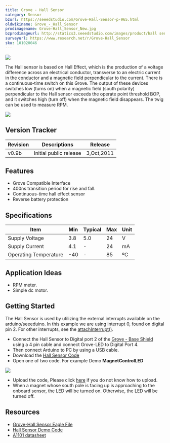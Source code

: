 ```yaml
---
title: Grove - Hall Sensor
category: Sensor
bzurl: https://seeedstudio.com/Grove-Hall-Sensor-p-965.html
oldwikiname: Grove_-_Hall_Sensor
prodimagename: Grove-Hall_Sensor_New.jpg
bzprodimageurl: http://statics3.seeedstudio.com/images/product/hall sensor.jpg
surveyurl: https://www.research.net/r/Grove-Hall_Sensor
sku: 101020046
---
```


![](/https://github.com/SeeedDoc/WikiMigrationSync/raw/master/docs/assets/Grove-Hall_Sensor/img/Grove-Hall_Sensor_New.jpg)

The Hall sensor is based on Hall Effect, which is the production of a voltage difference across an electrical conductor, transverse to an electric current in the conductor and a magnetic field perpendicular to the current. There is a continuous-time switch on this Grove. The output of these devices switches low (turns on) when a magnetic field (south polarity) perpendicular to the Hall sensor exceeds the operate point threshold BOP, and it switches high (turn off) when the magnetic field disappears. The twig can be used to measure RPM.

[![](/https://github.com/SeeedDoc/WikiMigrationSync/raw/master/docs/assets/common/Get_One_Now_Banner.png)](http://www.seeedstudio.com/depot/grove-hall-sensor-p-965.html)


Version Tracker
---------------

| Revision | Descriptions           | Release    |
|----------|------------------------|------------|
| v0.9b    | Initial public release | 3,Oct,2011 |


Features
--------

-   Grove Compatible Interface
-   400ns transition period for rise and fall.
-   Continuous-time hall effect sensor
-   Reverse battery protection

Specifications
-------------

| Item                  | Min | Typical | Max | Unit |
|-----------------------|-----|---------|-----|------|
| Supply Voltage        | 3.8 | 5.0     | 24  | V    |
| Supply Current        | 4.1 | -       | 24  | mA   |
| Operating Temperature | -40 | -       | 85  | ºC   |

Application Ideas
-----------------

-   RPM meter.
-   Simple dc motor.

Getting Started
---------------

The Hall Sensor is used by utilizing the external interrupts available on the arduino/seeeduino. In this example we are using interrupt 0, found on digital pin 2. For other interrupts, see the [attachInterrupt()](http://www.arduino.cc/en/Reference/AttachInterrupt).

-   Connect the Hall Sensor to Digital port 2 of the [Grove - Base Shield](/Grove-Base_Shield) using a 4 pin cable and connect Grove-LED to Digital Port 4.
-   Then connect Arduino to PC by using a USB cable.
-   Download the [Hall Sensor Code](/https://github.com/SeeedDoc/WikiMigrationSync/raw/master/docs/assets/Grove-Hall_Sensor/res/Grove-Hall_Sensor_Demo_Code.zip)
-   Open one of two code. For example Demo **MagnetControlLED**

![](/https://github.com/SeeedDoc/WikiMigrationSync/raw/master/docs/assets/Grove-Hall_Sensor/img/Hall_Sensor_Demo_Code.jpg)

-   Upload the code, Please click [here](/Upload_Code) if you do not know how to upload.
-   When a magnet whose south pole is facing up is approaching to the onboard sensor, the LED will be turned on. Otherwise, the LED will be turned off.

Resources
---------

-   [Grove-Hall Sensor Eagle File](/https://github.com/SeeedDoc/WikiMigrationSync/raw/master/docs/assets/Grove-Hall_Sensor/res/Twig_Hall_Sensor_v0.9b.zip)
-   [Hall Sensor Demo Code](/https://github.com/SeeedDoc/WikiMigrationSync/raw/master/docs/assets/Grove-Hall_Sensor/res/Grove-Hall_Sensor_Demo_Code.zip)
-   [A1101 datasheet](http://www.allegromicro.com/en/Products/Part_Numbers/1101/1101.pdf)


<!-- This Markdown file was created from http://www.seeedstudio.com/wiki/Grove_-_Hall_Sensor -->
